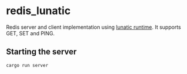 # redis_lunatic

Redis server and client implementation using [lunatic runtime](https://github.com/lunatic-solutions/lunatic). It supports GET, SET and PING.

## Starting the server
`cargo run server`